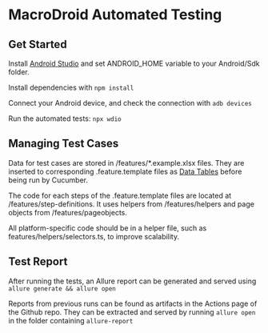 # MacroDroid Automated Testing

## Get Started

Install [Android Studio](https://developer.android.com/studio) and set ANDROID_HOME variable to your Android/Sdk folder.

Install dependencies with `npm install`

Connect your Android device, and check the connection with `adb devices`

Run the automated tests: `npx wdio`

## Managing Test Cases

Data for test cases are stored in /features/\*.example.xlsx files. They are inserted to corresponding .feature.template files as [Data Tables](https://cucumber.io/docs/gherkin/reference#data-tables) before being run by Cucumber.

The code for each steps of the .feature.template files are located at /features/step-definitions. It uses helpers from /features/helpers and page objects from /features/pageobjects.

All platform-specific code should be in a helper file, such as features/helpers/selectors.ts, to improve scalability.

## Test Report

After running the tests, an Allure report can be generated and served using `allure generate && allure open`

Reports from previous runs can be found as artifacts in the Actions page of the Github repo. They can be extracted and served by running `allure open` in the folder containing `allure-report`
